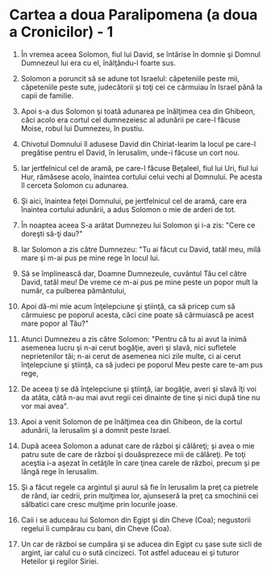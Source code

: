 # Cartea a doua Paralipomena (a doua a Cronicilor) - 1

1. În vremea aceea Solomon, fiul lui David, se întărise în domnie şi Domnul Dumnezeul lui era cu el, înălţându-l foarte sus. 

2. Solomon a poruncit să se adune tot Israelul: căpeteniile peste mii, căpeteniile peste sute, judecătorii şi toţi cei ce cârmuiau în Israel până la capii de familie. 

3. Apoi s-a dus Solomon şi toată adunarea pe înălţimea cea din Ghibeon, căci acolo era cortul cel dumnezeiesc al adunării pe care-l făcuse Moise, robul lui Dumnezeu, în pustiu. 

4. Chivotul Domnului îl adusese David din Chiriat-Iearim la locul pe care-l pregătise pentru el David, în Ierusalim, unde-i făcuse un cort nou. 

5. Iar jertfelnicul cel de aramă, pe care-l făcuse Beţaleel, fiul lui Uri, fiul lui Hur, rămăsese acolo, înaintea cortului celui vechi al Domnului. Pe acesta îl cerceta Solomon cu adunarea. 

6. Şi aici, înaintea feţei Domnului, pe jertfelnicul cel de aramă, care era înaintea cortului adunării, a adus Solomon o mie de arderi de tot. 

7. În noaptea aceea S-a arătat Dumnezeu lui Solomon şi i-a zis: "Cere ce doreşti să-ţi dau?" 

8. Iar Solomon a zis către Dumnezeu: "Tu ai făcut cu David, tatăl meu, milă mare şi m-ai pus pe mine rege în locul lui. 

9. Să se împlinească dar, Doamne Dumnezeule, cuvântul Tău cel către David, tatăl meu! De vreme ce m-ai pus pe mine peste un popor mult la număr, ca pulberea pământului, 

10. Apoi dă-mi mie acum înţelepciune şi ştiinţă, ca să pricep cum să cârmuiesc pe poporul acesta, căci cine poate să cârmuiască pe acest mare popor al Tău?" 

11. Atunci Dumnezeu a zis către Solomon: "Pentru că tu ai avut la inimă asemenea lucru şi n-ai cerut bogăţie, averi şi slavă, nici sufletele neprietenilor tăi; n-ai cerut de asemenea nici zile multe, ci ai cerut înţelepciune şi ştiinţă, ca să judeci pe poporul Meu peste care te-am pus rege, 

12. De aceea ţi se dă înţelepciune şi ştiinţă, iar bogăţie, averi şi slavă îţi voi da atâta, câtă n-au mai avut regii cei dinainte de tine şi nici după tine nu vor mai avea". 

13. Apoi a venit Solomon de pe înălţimea cea din Ghibeon, de la cortul adunării, la Ierusalim şi a domnit peste Israel. 

14. După aceea Solomon a adunat care de război şi călăreţi; şi avea o mie patru sute de care de război şi douăsprezece mii de călăreţi. Pe toţi aceştia i-a aşezat în cetăţile în care ţinea carele de război, precum şi pe lângă rege în Ierusalim. 

15. Şi a făcut regele ca argintul şi aurul să fie în Ierusalim la preţ ca pietrele de rând, iar cedrii, prin mulţimea lor, ajunseseră la preţ ca smochinii cei sălbatici care cresc mulţime prin locurile joase. 

16. Caii i se aduceau lui Solomon din Egipt şi din Cheve (Coa); negustorii regelui îi cumpărau cu bani, din Cheve (Coa). 

17. Un car de război se cumpăra şi se aducea din Egipt cu şase sute sicli de argint, iar calul cu o sută cincizeci. Tot astfel aduceau ei şi tuturor Heteilor şi regilor Siriei. 

